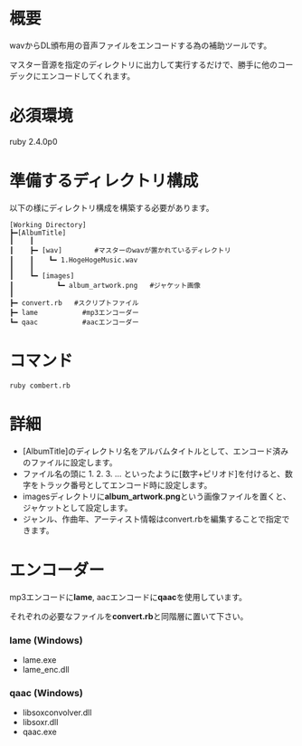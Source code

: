 # 概要
wavからDL頒布用の音声ファイルをエンコードする為の補助ツールです。

マスター音源を指定のディレクトリに出力して実行するだけで、勝手に他のコーデックにエンコードしてくれます。

# 必須環境
ruby 2.4.0p0 

# 準備するディレクトリ構成
以下の様にディレクトリ構成を構築する必要があります。
```
[Working Directory]
┣━[AlbumTitle]
┃    ┃
┃    ┣━ [wav]        #マスターのwavが置かれているディレクトリ
┃    ┃　  ┗━ 1.HogeHogeMusic.wav 
┃    ┃
┃    ┗━ [images]
┃   　      ┗━ album_artwork.png   #ジャケット画像
┃
┣━ convert.rb   #スクリプトファイル
┣━ lame           #mp3エンコーダー
┗━ qaac           #aacエンコーダー
```

# コマンド
``` ruby combert.rb ```

# 詳細

* [AlbumTitle]のディレクトリ名をアルバムタイトルとして、エンコード済みのファイルに設定します。
* ファイル名の頭に 1. 2. 3. ... といったように[数字+ピリオド]を付けると、数字をトラック番号としてエンコード時に設定します。
* imagesディレクトリに**album_artwork.png**という画像ファイルを置くと、ジャケットとして設定します。
* ジャンル、作曲年、アーティスト情報はconvert.rbを編集することで指定できます。

# エンコーダー
mp3エンコードに**lame**, aacエンコードに**qaac**を使用しています。

それぞれの必要なファイルを**convert.rb**と同階層に置いて下さい。

### lame (Windows)
* lame.exe
* lame_enc.dll

### qaac (Windows)
* libsoxconvolver.dll
* libsoxr.dll
* qaac.exe